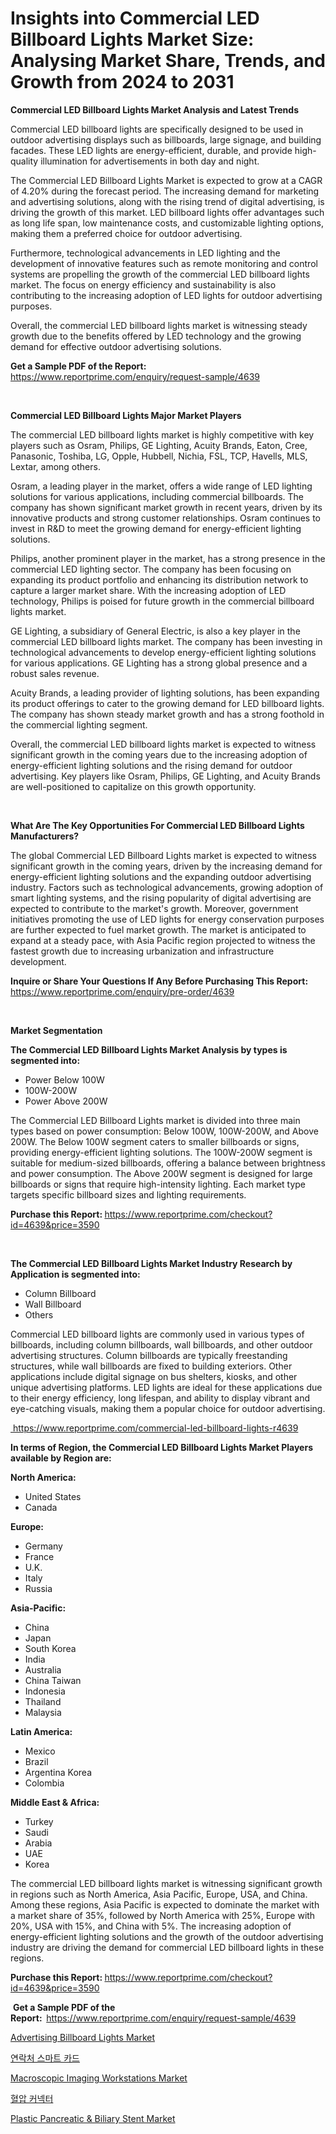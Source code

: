 <p><h1>Insights into Commercial LED Billboard Lights Market Size: Analysing Market Share, Trends, and Growth from 2024 to 2031</h1></p><p><strong>Commercial LED Billboard Lights Market Analysis and Latest Trends</strong></p>
<p><p>Commercial LED billboard lights are specifically designed to be used in outdoor advertising displays such as billboards, large signage, and building facades. These LED lights are energy-efficient, durable, and provide high-quality illumination for advertisements in both day and night.</p><p>The Commercial LED Billboard Lights Market is expected to grow at a CAGR of 4.20% during the forecast period. The increasing demand for marketing and advertising solutions, along with the rising trend of digital advertising, is driving the growth of this market. LED billboard lights offer advantages such as long life span, low maintenance costs, and customizable lighting options, making them a preferred choice for outdoor advertising.</p><p>Furthermore, technological advancements in LED lighting and the development of innovative features such as remote monitoring and control systems are propelling the growth of the commercial LED billboard lights market. The focus on energy efficiency and sustainability is also contributing to the increasing adoption of LED lights for outdoor advertising purposes.</p><p>Overall, the commercial LED billboard lights market is witnessing steady growth due to the benefits offered by LED technology and the growing demand for effective outdoor advertising solutions.</p></p>
<p><strong>Get a Sample PDF of the Report:&nbsp;</strong> <a href="https://www.reportprime.com/enquiry/request-sample/4639">https://www.reportprime.com/enquiry/request-sample/4639</a></p>
<p>&nbsp;</p>
<p><strong>Commercial LED Billboard Lights Major Market Players</strong></p>
<p><p>The commercial LED billboard lights market is highly competitive with key players such as Osram, Philips, GE Lighting, Acuity Brands, Eaton, Cree, Panasonic, Toshiba, LG, Opple, Hubbell, Nichia, FSL, TCP, Havells, MLS, Lextar, among others. </p><p>Osram, a leading player in the market, offers a wide range of LED lighting solutions for various applications, including commercial billboards. The company has shown significant market growth in recent years, driven by its innovative products and strong customer relationships. Osram continues to invest in R&D to meet the growing demand for energy-efficient lighting solutions.</p><p>Philips, another prominent player in the market, has a strong presence in the commercial LED lighting sector. The company has been focusing on expanding its product portfolio and enhancing its distribution network to capture a larger market share. With the increasing adoption of LED technology, Philips is poised for future growth in the commercial billboard lights market.</p><p>GE Lighting, a subsidiary of General Electric, is also a key player in the commercial LED billboard lights market. The company has been investing in technological advancements to develop energy-efficient lighting solutions for various applications. GE Lighting has a strong global presence and a robust sales revenue.</p><p>Acuity Brands, a leading provider of lighting solutions, has been expanding its product offerings to cater to the growing demand for LED billboard lights. The company has shown steady market growth and has a strong foothold in the commercial lighting segment.</p><p>Overall, the commercial LED billboard lights market is expected to witness significant growth in the coming years due to the increasing adoption of energy-efficient lighting solutions and the rising demand for outdoor advertising. Key players like Osram, Philips, GE Lighting, and Acuity Brands are well-positioned to capitalize on this growth opportunity.</p></p>
<p>&nbsp;</p>
<p><strong>What Are The Key Opportunities For Commercial LED Billboard Lights Manufacturers?</strong></p>
<p><p>The global Commercial LED Billboard Lights market is expected to witness significant growth in the coming years, driven by the increasing demand for energy-efficient lighting solutions and the expanding outdoor advertising industry. Factors such as technological advancements, growing adoption of smart lighting systems, and the rising popularity of digital advertising are expected to contribute to the market's growth. Moreover, government initiatives promoting the use of LED lights for energy conservation purposes are further expected to fuel market growth. The market is anticipated to expand at a steady pace, with Asia Pacific region projected to witness the fastest growth due to increasing urbanization and infrastructure development.</p></p>
<p><strong>Inquire or Share Your Questions If Any Before Purchasing This Report:</strong> <a href="https://www.reportprime.com/enquiry/pre-order/4639">https://www.reportprime.com/enquiry/pre-order/4639</a></p>
<p>&nbsp;</p>
<p><strong>Market Segmentation</strong></p>
<p><strong>The Commercial LED Billboard Lights Market Analysis by types is segmented into:</strong></p>
<p><ul><li>Power Below 100W</li><li>100W-200W</li><li>Power Above 200W</li></ul></p>
<p><p>The Commercial LED Billboard Lights market is divided into three main types based on power consumption: Below 100W, 100W-200W, and Above 200W. The Below 100W segment caters to smaller billboards or signs, providing energy-efficient lighting solutions. The 100W-200W segment is suitable for medium-sized billboards, offering a balance between brightness and power consumption. The Above 200W segment is designed for large billboards or signs that require high-intensity lighting. Each market type targets specific billboard sizes and lighting requirements.</p></p>
<p><strong>Purchase this Report:&nbsp;</strong><a href="https://www.reportprime.com/checkout?id=4639&price=3590">https://www.reportprime.com/checkout?id=4639&price=3590</a></p>
<p>&nbsp;</p>
<p><strong>The Commercial LED Billboard Lights Market Industry Research by Application is segmented into:</strong></p>
<p><ul><li>Column Billboard</li><li>Wall Billboard</li><li>Others</li></ul></p>
<p><p>Commercial LED billboard lights are commonly used in various types of billboards, including column billboards, wall billboards, and other outdoor advertising structures. Column billboards are typically freestanding structures, while wall billboards are fixed to building exteriors. Other applications include digital signage on bus shelters, kiosks, and other unique advertising platforms. LED lights are ideal for these applications due to their energy efficiency, long lifespan, and ability to display vibrant and eye-catching visuals, making them a popular choice for outdoor advertising.</p></p>
<p><a href="https://www.reportprime.com/commercial-led-billboard-lights-r4639">&nbsp;https://www.reportprime.com/commercial-led-billboard-lights-r4639</a></p>
<p><strong>In terms of Region, the Commercial LED Billboard Lights Market Players available by Region are:</strong></p>
<p>
    <p> <strong> North America: </strong>
        <ul>
            <li>United States</li>
            <li>Canada</li>
        </ul>
        </p> 
    <p> <strong> Europe: </strong>
        <ul>
            <li>Germany</li>
            <li>France</li>
            <li>U.K.</li>
            <li>Italy</li>
            <li>Russia</li>
        </ul>
        </p> 
    <p> <strong> Asia-Pacific: </strong>
        <ul>
            <li>China</li>
            <li>Japan</li>
            <li>South Korea</li>
            <li>India</li>
            <li>Australia</li>
            <li>China Taiwan</li>
            <li>Indonesia</li>
            <li>Thailand</li>
            <li>Malaysia</li>
        </ul>
        </p> 
    <p> <strong> Latin America: </strong>
        <ul>
            <li>Mexico</li>
            <li>Brazil</li>
            <li>Argentina Korea</li>
            <li>Colombia</li>
        </ul>
        </p> 
    <p> <strong> Middle East & Africa: </strong>
        <ul>
            <li>Turkey</li>
            <li>Saudi</li>
            <li>Arabia</li>
            <li>UAE</li>
            <li>Korea</li>
        </ul>
    </p>
    </p>
<p><p>The commercial LED billboard lights market is witnessing significant growth in regions such as North America, Asia Pacific, Europe, USA, and China. Among these regions, Asia Pacific is expected to dominate the market with a market share of 35%, followed by North America with 25%, Europe with 20%, USA with 15%, and China with 5%. The increasing adoption of energy-efficient lighting solutions and the growth of the outdoor advertising industry are driving the demand for commercial LED billboard lights in these regions.</p></p>
<p><strong>Purchase this Report: </strong><a href="https://www.reportprime.com/checkout?id=4639&price=3590">https://www.reportprime.com/checkout?id=4639&price=3590</a></p>
<p>&nbsp;<strong>Get a Sample PDF of the Report:&nbsp;&nbsp;</strong><a href="https://www.reportprime.com/enquiry/request-sample/4639">https://www.reportprime.com/enquiry/request-sample/4639</a></p>
<p><strong></strong></p>
<p><p><a href="https://github.com/bushilahore52/Market-Research-Report-List-1/blob/main/advertising-billboard-lights-market.md">Advertising Billboard Lights Market</a></p><p><a href="https://github.com/mdmazharulnwr786/Market-Research-Report-List-1/blob/main/493016458226.md">연락처 스마트 카드</a></p><p><a href="https://issuu.com/reportprime-2/docs/macroscopic-imaging-workstations-market-size-2030.">Macroscopic Imaging Workstations Market</a></p><p><a href="https://github.com/berlianaparadilla48/Market-Research-Report-List-1/blob/main/756243458225.md">혈압 커넥터</a></p><p><a href="https://issuu.com/reportprime-2/docs/plastic-pancreatic-biliary-stent-market-size-2030.">Plastic Pancreatic & Biliary Stent Market</a></p></p>